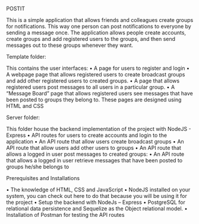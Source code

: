 POSTIT

  This is a simple application that allows friends and colleagues create groups for notifications. This way one person can post notifications to everyone by sending a message once. The application allows people create accounts, create groups and add registered users to the groups, and then send messages out to these groups whenever they want.

Template folder:

This contains the user interfaces:
•	A page for users to register and login
•	A webpage page that allows registered users to create broadcast groups and add other registered users to created groups.
•	A page that allows registered users post messages to all users in a particular group.
•	A “Message Board” page that allows registered users see messages that have been posted to groups they belong to.
These pages are designed using HTML and CSS 

Server folder:

This folder house the backend implementation of the project with NodeJS - Express
•	API routes for users to create accounts and login to the application
•	An API route that allow users create broadcast groups
•	An API route that allow users add other users to groups
•	An API route that allows a logged in user post messages to created groups:
•	An API route that allows a logged in user retrieve messages that have been posted to groups he/she belongs to


Prerequisites and Installations

•	The knowledge of HTML, CSS and JavaScript 
•	NodeJS installed on your system, you can check out here to do that because you will be using it for the project
•	Setup the backend with NodeJs – Express
•	PostgreSQL for relational data persistence and Sequelize as the Object relational model.
•	Installation of Postman for testing the API routes


